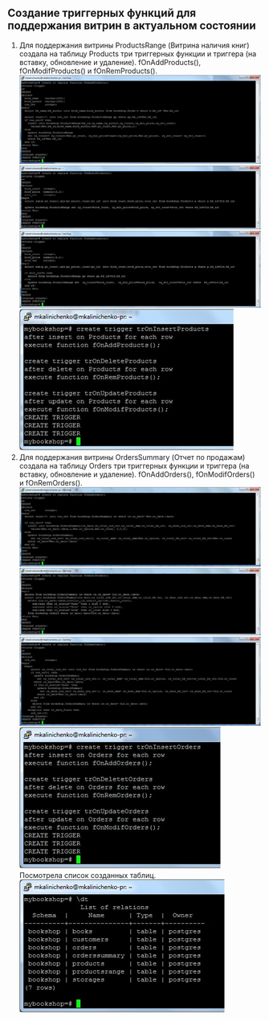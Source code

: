 ## Создание триггерных функций для поддержания витрин в актуальном состоянии ##   
1. Для поддержания витрины ProductsRange (Витрина наличия книг) создала на таблицу Products три триггерных функции и триггера (на вставку, обновление и удаление).
fOnAddProducts(), fOnModifProducts() и fOnRemProducts().   
![Скрин](/Screens/productsrange_tigger_add.jpg)   
![Скрин](/Screens/productsrange_tigger_mod.jpg)   
![Скрин](/Screens/productsrange_tigger_rem.jpg)   
![Скрин](/Screens/productsrange_tigger_set.jpg)   
1. Для поддержания витрины  OrdersSummary (Отчет по продажам) создала на таблицу Orders три триггерных функции и триггера (на вставку, обновление и удаление).
fOnAddOrders(), fOnModifOrders() и fOnRemOrders().   
![Скрин](/Screens/orderssummary_trig_add.jpg)   
![Скрин](/Screens/orderssummary_trig_mod.jpg)
![Скрин](/Screens/orderssummary_trig_rem.jpg)
![Скрин](/Screens/orderssummary_trig_set.jpg)   
Посмотрела список созданных таблиц.
![Скрин](/Screens/all_tables.jpg)   
